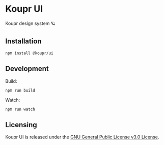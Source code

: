 # Koupr UI

Koupr design system 🪐

## Installation

```shell
npm install @koupr/ui
```

## Development

Build:

```shell
npm run build
```

Watch:

```shell
npm run watch
```

## Licensing

Koupr UI is released under the [GNU General Public License v3.0 License](./LICENSE.md).
